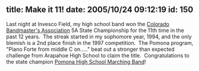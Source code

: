 title: Make it 11!
date: 2005/10/24 09:12:19
id: 150
---
Last night at Invesco Field, my high school band won the [Colorado Bandmaster's Association](http://www.coloradobandmasters.org) 5A State Championship for the 11th time in the past 12 years.  The streak started in my sophomore year, 1994, and the only blemish is a 2nd place finish in the 1997 competition.  The Pomona program, "Piano Forte from middle C on....." beat out a stronger than expected challenge from Arapahoe High School to claim the title.  Congratulations to the state champion [Pomona High School Marching Band](http://www.pomonaband.org)!